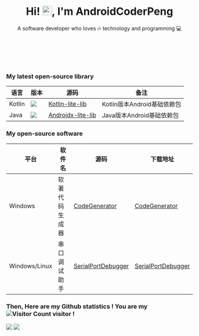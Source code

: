 <!-- 标题 + 个人描述, emoji 取自: http://emojihomepage.com -->
<p align="center">
    <h1 height="200px" align="center">
        Hi! <img src="https://cdn.jsdelivr.net/gh/MaleWeb/picture/images/techblog/hi.gif" width="25" alt="">, I'm AndroidCoderPeng
    </h1>
    <p align="center">A software developer who loves 🔥 technology and programming 💻</p>
</p>

<!-- 
  技术栈标签, 小标签来自: https://shields.io/
  1. shields 链接格式: https://img.shields.io/badge/-{标签文本}-{标签背景色}?style={标签类型}&logo={标签前面 Logo}&logoColor={Logo 颜色}
  2. shields 可选 Logo 列表参考: https://github.com/simple-icons/simple-icons/blob/develop/slugs.md
-->
<div align="center">
    <img src="https://img.shields.io/badge/-Java-B07219?style=flat&logo=oracle&logoColor=white" alt="">
    <img src="https://img.shields.io/badge/-Kotlin-A97BFF?style=flat&logo=kotlin&logoColor=white" alt="">
    <img src="https://img.shields.io/badge/-C Sharp-178600?style=flat&logo=sharp&logoColor=white" alt="">
    <img src="https://img.shields.io/badge/-Swift-F05138?style=flat&logo=swift&logoColor=white" alt="">
</div>
<div align="center">
    <img src="https://img.shields.io/badge/-Android-3DDC84?style=flat&logo=android&logoColor=white" alt="">
    <img src="https://img.shields.io/badge/-Windows-0078D7?style=flat&logo=dotnet&logoColor=white" alt="">
    <img src="https://img.shields.io/badge/-iOS-black?style=flat&logo=apple&logoColor=white" alt="">
</div>
<div align="center">
    <img src="https://img.shields.io/badge/-WPF-512BD4?style=flat&logo=fsharp&logoColor=white" alt="">
    <img src="https://img.shields.io/badge/-Spring Boot-6CB52D?style=flat&logo=springboot&logoColor=white" alt="">
</div>
<div align="center">
    <img src="https://img.shields.io/badge/-JNI-555555?style=flat&logo=c&logoColor=white" alt="">
    <img src="https://img.shields.io/badge/-Qt-2CDE85?style=flat&logo=cplusplus&logoColor=white" alt="">
</div>

### My latest open-source library

| 语言     | 版本                                                                                                                         | 源码                                                                         | 备注                   |
|--------|----------------------------------------------------------------------------------------------------------------------------|----------------------------------------------------------------------------|----------------------|
| Kotlin | [![](https://jitpack.io/v/AndroidCoderPeng/Kotlin-lite-lib.svg)](https://jitpack.io/#AndroidCoderPeng/Kotlin-lite-lib)     | [Kotlin-lite-lib](https://github.com/AndroidCoderPeng/Kotlin-lite-lib)     | Kotlin版本Android基础依赖包 |
| Java   | [![](https://jitpack.io/v/AndroidCoderPeng/Androidx-lite-lib.svg)](https://jitpack.io/#AndroidCoderPeng/Androidx-lite-lib) | [Androidx-lite-lib](https://github.com/AndroidCoderPeng/Androidx-lite-lib) | Java版本Android基础依赖包   |

### My open-source software

| 平台            | 软件名     | 源码                                                                             | 下载地址                                                                                                   |
|---------------|---------|--------------------------------------------------------------------------------|--------------------------------------------------------------------------------------------------------|
| Windows       | 软著代码生成器 | [CodeGenerator](https://github.com/AndroidCoderPeng/CodeGenerator)             | [CodeGenerator](https://github.com/AndroidCoderPeng/CodeGenerator/blob/main/Example/CodeGenerator.zip) |
| Windows/Linux | 串口调试助手  | [SerialPortDebugger](https://github.com/AndroidCoderPeng/serial_port_debugger) | [SerialPortDebugger](https://github.com/AndroidCoderPeng/serial_port_debugger/releases)                |

### Then, Here are my Github statistics ! You are my ![Visitor Count](https://profile-counter.glitch.me/AndroidCoderPeng/count.svg) visitor !

![](https://github-readme-stats.vercel.app/api?username=AndroidCoderPeng&show_icons=true&theme=aura&hide=contribs)
![](https://github-readme-stats.vercel.app/api/top-langs/?username=AndroidCoderPeng&layout=compact&theme=aura&size_weight=0&count_weight=1)